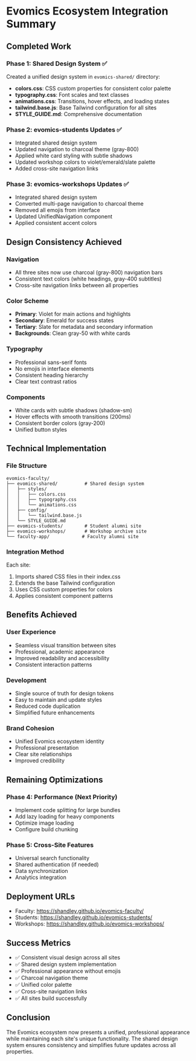 # Evomics Ecosystem Integration Summary

## Completed Work

### Phase 1: Shared Design System ✅
Created a unified design system in `evomics-shared/` directory:
- **colors.css**: CSS custom properties for consistent color palette
- **typography.css**: Font scales and text classes
- **animations.css**: Transitions, hover effects, and loading states
- **tailwind.base.js**: Base Tailwind configuration for all sites
- **STYLE_GUIDE.md**: Comprehensive documentation

### Phase 2: evomics-students Updates ✅
- Integrated shared design system
- Updated navigation to charcoal theme (gray-800)
- Applied white card styling with subtle shadows
- Updated workshop colors to violet/emerald/slate palette
- Added cross-site navigation links

### Phase 3: evomics-workshops Updates ✅
- Integrated shared design system
- Converted multi-page navigation to charcoal theme
- Removed all emojis from interface
- Updated UnifiedNavigation component
- Applied consistent accent colors

## Design Consistency Achieved

### Navigation
- All three sites now use charcoal (gray-800) navigation bars
- Consistent text colors (white headings, gray-400 subtitles)
- Cross-site navigation links between all properties

### Color Scheme
- **Primary**: Violet for main actions and highlights
- **Secondary**: Emerald for success states
- **Tertiary**: Slate for metadata and secondary information
- **Backgrounds**: Clean gray-50 with white cards

### Typography
- Professional sans-serif fonts
- No emojis in interface elements
- Consistent heading hierarchy
- Clear text contrast ratios

### Components
- White cards with subtle shadows (shadow-sm)
- Hover effects with smooth transitions (200ms)
- Consistent border colors (gray-200)
- Unified button styles

## Technical Implementation

### File Structure
```
evomics-faculty/
├── evomics-shared/          # Shared design system
│   ├── styles/
│   │   ├── colors.css
│   │   ├── typography.css
│   │   └── animations.css
│   ├── config/
│   │   └── tailwind.base.js
│   └── STYLE_GUIDE.md
├── evomics-students/        # Student alumni site
├── evomics-workshops/       # Workshop archive site
└── faculty-app/            # Faculty alumni site
```

### Integration Method
Each site:
1. Imports shared CSS files in their index.css
2. Extends the base Tailwind configuration
3. Uses CSS custom properties for colors
4. Applies consistent component patterns

## Benefits Achieved

### User Experience
- Seamless visual transition between sites
- Professional, academic appearance
- Improved readability and accessibility
- Consistent interaction patterns

### Development
- Single source of truth for design tokens
- Easy to maintain and update styles
- Reduced code duplication
- Simplified future enhancements

### Brand Cohesion
- Unified Evomics ecosystem identity
- Professional presentation
- Clear site relationships
- Improved credibility

## Remaining Optimizations

### Phase 4: Performance (Next Priority)
- Implement code splitting for large bundles
- Add lazy loading for heavy components
- Optimize image loading
- Configure build chunking

### Phase 5: Cross-Site Features
- Universal search functionality
- Shared authentication (if needed)
- Data synchronization
- Analytics integration

## Deployment URLs
- Faculty: https://shandley.github.io/evomics-faculty/
- Students: https://shandley.github.io/evomics-students/
- Workshops: https://shandley.github.io/evomics-workshops/

## Success Metrics
- ✅ Consistent visual design across all sites
- ✅ Shared design system implementation
- ✅ Professional appearance without emojis
- ✅ Charcoal navigation theme
- ✅ Unified color palette
- ✅ Cross-site navigation links
- ✅ All sites build successfully

## Conclusion
The Evomics ecosystem now presents a unified, professional appearance while maintaining each site's unique functionality. The shared design system ensures consistency and simplifies future updates across all properties.